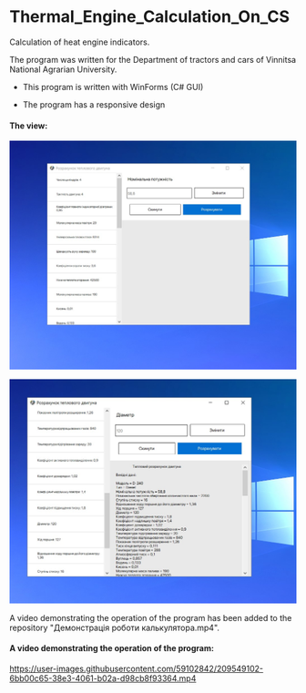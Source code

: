 # Thermal_Engine_Calculation_On_CS

Calculation of heat engine indicators.  

The program was written for the Department of tractors and cars of Vinnitsa National Agrarian University.

- This program is written with WinForms (C# GUI)

- The program has a responsive design

#### The view:

![program view](Робота_програми.jpg)

![program view](Робота_програми2.jpg)

A video demonstrating the operation of the program has been added to the repository "Демонстрація роботи калькулятора.mp4".

#### A video demonstrating the operation of the program:

https://user-images.githubusercontent.com/59102842/209549102-6bb00c65-38e3-4061-b02a-d98cb8f93364.mp4

